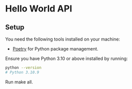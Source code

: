 # Hello World API

## Setup

You need the following tools installed on your machine:

- [Poetry](https://python-poetry.org) for Python package management.

Ensure you have Python 3.10 or above installed by running:

```bash
python --version
# Python 3.10.9
```

Run make all.
